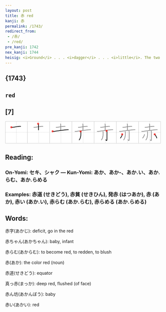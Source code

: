 ```yaml
---
layout: post
title: 赤 red
kanji: 赤
permalink: /1743/
redirect_from:
 - /赤/
 - /red/
pre_kanji: 1742
nex_kanji: 1744
heisig: <i>Ground</i> . . . <i>dagger</i> . . . <i>little</i>. The two strokes of the <i>dagger</i> take the place of the middle stroke of <i>little</i>.
---
```


## {1743}

## `red`

## [7]

<div class="stroke"><img src="../images/E8B5A4.png" /></div>

## Reading:

### On-Yomi: セキ、シャク &mdash; Kun-Yomi: あか、あか-、あか.い、あか.らむ、あか.らめる

### Examples: 赤道 (せきどう), 赤貧 (せきひん), 発赤 (はつあか), 赤 (あか), 赤い (あか.い), 赤らむ (あか.らむ), 赤らめる (あか.らめる)

## Words:

赤字(あかじ): deficit, go in the red

赤ちゃん(あかちゃん): baby, infant

赤らむ(あからむ): to become red, to redden, to blush

赤(あか): the color red (noun)

赤道(せきどう): equator

真っ赤(まっか): deep red, flushed (of face)

赤ん坊(あかんぼう): baby

赤い(あかい): red
